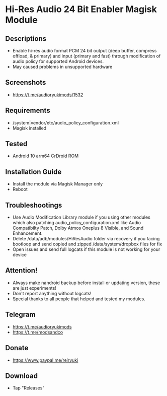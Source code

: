 # Hi-Res Audio 24 Bit Enabler Magisk Module

## Descriptions
- Enable hi-res audio format PCM 24 bit output (deep buffer, compress offload, & primary) and input (primary and fast) through modification of audio policy for supported Android devices. 
- May caused problems in unsupported hardware

## Screenshots
- https://t.me/audioryukimods/1532

## Requirements
- /system|vendor/etc/audio_policy_configuration.xml
- Magisk installed

## Tested
- Android 10 arm64 CrDroid ROM

## Installation Guide
- Install the module via Magisk Manager only
- Reboot

## Troubleshootings
- Use Audio Modification Library module if you using other modules which also patching audio_policy_configuration.xml like Audio Compatibilty Patch, Dolby Atmos Oneplus 8 Visible, and Sound Enhancement.
- Delete /data/adb/modules/HiResAudio folder via recovery if you facing bootloop and send copied and zipped /data/system/dropbox files for fix
- Open issues and send full logcats if this module is not working for your device

## Attention!
- Always make nandroid backup before install or updating version, these are just experiments!
- Don't report anything without logcats!
- Special thanks to all people that helped and tested my modules.

## Telegram
- https://t.me/audioryukimods
- https://t.me/modsandco

## Donate
- https://www.paypal.me/reiryuki

## Download
- Tap "Releases"

